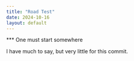 ```yaml
---
title: "Road Test"
date: 2024-10-16
layout: default
---
```


*** One must start somewhere

I have much to say, but very little for this commit.
